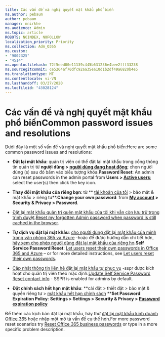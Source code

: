 ```yaml
---
title: Các vấn đề và nghị quyết mật khẩu phổ biến
ms.author: pebaum
author: pebaum
manager: mnirkhe
ms.audience: Admin
ms.topic: article
ROBOTS: NOINDEX, NOFOLLOW
localization_priority: Priority
ms.collection: Adm_O365
ms.custom:
- "9002325"
- "4514"
ms.openlocfilehash: 72f5eed00e11139c445b631236e4bee2fff33238
ms.sourcegitcommit: ce5264af70dfc92aa35ea10d1b2df49a6820b4e5
ms.translationtype: MT
ms.contentlocale: vi-VN
ms.lasthandoff: 03/27/2020
ms.locfileid: "43028124"
---
```

# <a name="common-password-issues-and-resolutions"></a><span data-ttu-id="12ed4-102">Các vấn đề và nghị quyết mật khẩu phổ biến</span><span class="sxs-lookup"><span data-stu-id="12ed4-102">Common password issues and resolutions</span></span>

<span data-ttu-id="12ed4-103">Dưới đây là một số vấn đề và nghị quyết mật khẩu phổ biến:</span><span class="sxs-lookup"><span data-stu-id="12ed4-103">Here are some common password issues and resolutions:</span></span>

- <span data-ttu-id="12ed4-104">**Đặt lại mật khẩu**: quản trị viên có thể đặt lại mật khẩu trong cổng thông tin quản trị từ **người dùng > [người dùng đang hoạt động](https://portal.office.com/adminportal/home#/users)**; chọn người dùng (s) sau đó bấm vào biểu tượng khóa.</span><span class="sxs-lookup"><span data-stu-id="12ed4-104">**Password Reset**: An admin can reset passwords in the admin portal from **Users > [Active users](https://portal.office.com/adminportal/home#/users)**; select the user(s) then click the key icon.</span></span>

- <span data-ttu-id="12ed4-105">**Thay đổi mật khẩu của riêng bạn**: từ \*\* [tài khoản của tôi](https://portal.office.com/account/#home) > bảo mật & mật khẩu > riêng tư\*\*.</span><span class="sxs-lookup"><span data-stu-id="12ed4-105">**Change your own password**:  from  **[My account](https://portal.office.com/account/#home) >  Security & Privacy > Password**.</span></span>

- <span data-ttu-id="12ed4-106">[Đặt lại mật khẩu quản trị quên mật khẩu của tôi khi vẫn còn lưu trữ trong trình duyệt](https://docs.microsoft.com/microsoft-365/admin/add-users/reset-passwords?view=o365-worldwide#reset-my-office-365-tenant-admin-password).</span><span class="sxs-lookup"><span data-stu-id="12ed4-106">[Reset my forgotten Admin password when password is still cached in the browser](https://docs.microsoft.com/microsoft-365/admin/add-users/reset-passwords?view=o365-worldwide#reset-my-office-365-tenant-admin-password).</span></span>

- <span data-ttu-id="12ed4-107">**Tự dịch vụ đặt lại mật khẩu**: [cho người dùng đặt lại mật khẩu của mình trong văn phòng 365 và Azure](https://portal.office.com/adminportal/home#/SettingsMultiPivot/:/Settings/L1/SelfServiceReset) -hoặc để được hướng dẫn chi tiết hơn, [hãy xem cho phép người dùng đặt lại mật khẩu của riêng họ](https://docs.microsoft.com/microsoft-365/admin/add-users/let-users-reset-passwords).</span><span class="sxs-lookup"><span data-stu-id="12ed4-107">**Self Service Password Reset**: [Let users reset their own passwords in Office 365 and Azure](https://portal.office.com/adminportal/home#/SettingsMultiPivot/:/Settings/L1/SelfServiceReset) – or for more detailed instructions, see [Let users reset their own passwords](https://docs.microsoft.com/microsoft-365/admin/add-users/let-users-reset-passwords).</span></span>

- <span data-ttu-id="12ed4-108">[Cập nhật thông tin liên hệ đặt lại mật khẩu tự phục vụ](https://go.microsoft.com/fwlink/?linkid=849451) -sspr được kích hoạt cho quản trị viên theo mặc định.</span><span class="sxs-lookup"><span data-stu-id="12ed4-108">[Update Self Service Password Reset contact info](https://go.microsoft.com/fwlink/?linkid=849451) - SSPR is enabled for admins by default.</span></span> 

- <span data-ttu-id="12ed4-109">**Đặt chính sách hết hạn mật khẩu**: \*\*cài đặt > thiết đặt > bảo mật & quyền riêng tư > [mật khẩu hết hạn chính sách](https://admin.microsoft.com/AdminPortal/Home#/SettingsMultiPivot/:/Settings/L1/PasswordPolicy) \*\*</span><span class="sxs-lookup"><span data-stu-id="12ed4-109">**Set Password Expiration Policy**: **Settings > Settings > Security & Privacy > [Password expiration policy](https://admin.microsoft.com/AdminPortal/Home#/SettingsMultiPivot/:/Settings/L1/PasswordPolicy)**</span></span>

<span data-ttu-id="12ed4-110">Để thêm các kịch bản đặt lại mật khẩu, hãy thử [đặt lại mật khẩu kinh doanh Office 365](https://docs.microsoft.com/microsoft-365/admin/add-users/reset-passwords) hoặc nhập một mô tả vấn đề cụ thể hơn.</span><span class="sxs-lookup"><span data-stu-id="12ed4-110">For more password reset scenarios try [Reset Office 365 business passwords](https://docs.microsoft.com/microsoft-365/admin/add-users/reset-passwords) or type in a more specific problem description.</span></span>
